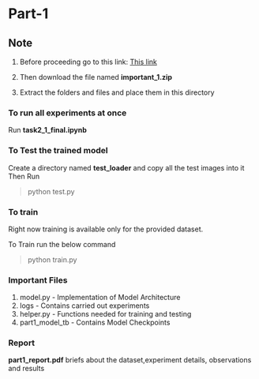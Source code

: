 # Part-1

## Note

1. Before proceeding go to this link: [This link](https://drive.google.com/drive/folders/1aFU58z7OVsCA0MTFPNAzCEv-gxvKRcYf?usp=sharing)

2. Then download the file named **important_1.zip**

3. Extract the folders and files and place them in this directory

### To run all experiments at once
Run **task2_1_final.ipynb**

### To Test the trained model

Create a directory named **test_loader** and copy all the test images into it   
Then Run
> python test.py


### To train 

Right now training is available only for the provided dataset.  

To Train run the below command
> python train.py



### Important Files 

1. model.py - Implementation of Model Architecture
2. logs - Contains carried out experiments
3. helper.py - Functions needed for training and testing
4. part1_model_tb - Contains Model Checkpoints 


### Report

**part1_report.pdf** briefs about the dataset,experiment details, observations and results
